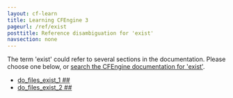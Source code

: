 ```yaml
---
layout: cf-learn
title: Learning CFEngine 3
pageurl: /ref/exist
posttitle: Reference disambiguation for 'exist'
navsection: none
---
```


The term 'exist' could refer to several sections in the documentation. Please choose one below, or
[search the CFEngine documentation for 'exist'](http://docs.cfengine.com/latest/search.html?q=exist).

- [do_files_exist_1 \#\#](http://docs.cfengine.com/latest/examples-tutorials-file_comparison.html#do_files_exist_1-##)
- [do_files_exist_2 \#\#](http://docs.cfengine.com/latest/examples-tutorials-file_comparison.html#do_files_exist_2-##)
